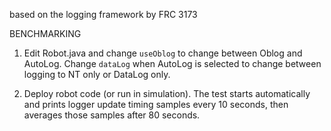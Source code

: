based on the logging framework by FRC 3173

BENCHMARKING

1. Edit Robot.java and change `useOblog` to change between Oblog and AutoLog. Change `dataLog` when AutoLog is selected to change between logging to NT only or DataLog only. 

2. Deploy robot code (or run in simulation). The test starts automatically and prints logger update timing samples every 10 seconds, then averages those samples after 80 seconds.